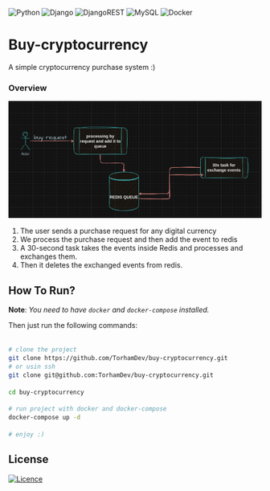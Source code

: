 ![Python]( https://img.shields.io/badge/Python-FFD43B?style=for-the-badge&logo=python&logoColor=blue)
![Django](https://img.shields.io/badge/Django-092E20?style=for-the-badge&logo=django&logoColor=green)
![DjangoREST](https://img.shields.io/badge/django%20rest-ff1709?style=for-the-badge&logo=django&logoColor=white)
![MySQL](https://img.shields.io/badge/MySQL-005C84?style=for-the-badge&logo=mysql&logoColor=white)
![Docker](https://img.shields.io/badge/Docker-2CA5E0?style=for-the-badge&logo=docker&logoColor=white)

# Buy-cryptocurrency
A simple cryptocurrency purchase system :)

### Overview
![diagram](./readme_files/diagram.png)

1. The user sends a purchase request for any digital currency
2. We process the purchase request and then add the event to redis
3. A 30-second task takes the events inside Redis and processes and exchanges them.
4. Then it deletes the exchanged events from redis.

## How To Run?
**Note**: *You need to have `docker` and `docker-compose` installed.*

Then just run the following commands:

```bash

# clone the project
git clone https://github.com/TorhamDev/buy-cryptocurrency.git
# or usin ssh
git clone git@github.com:TorhamDev/buy-cryptocurrency.git

cd buy-cryptocurrency

# run project with docker and docker-compose
docker-compose up -d

# enjoy :)
```

## License

[![Licence](https://img.shields.io/github/license/Ileriayo/markdown-badges?style=for-the-badge)](./LICENSE)